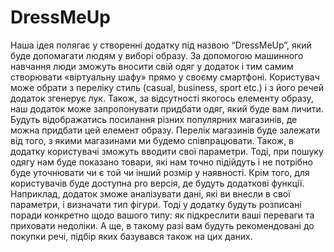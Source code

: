 # DressMeUp
Наша ідея полягає у створенні додатку під назвою “DressMeUp”, який буде допомагати людям у виборі образу. За допомогою машинного навчання люди зможуть вносити свій одяг у додаток і тим самим створювати «віртуальну шафу» прямо у своєму смартфоні. Користувач може обрати з переліку стиль (casual, business, sport etc.) і з його речей додаток згенерує лук. Також, за відсутності якогось елементу образу, наш додаток може запропонувати придбати одяг, який буде вам личити. Будуть відображатись посилання різних популярних магазинів, де можна придбати цей елемент образу. Перелік магазинів буде залежати від того, з якими магазинами ми будемо співпрацювати. Також, в додатку користувачі зможуть вводити свої параметри. Тоді, при пошуку одягу нам буде показано товари, які нам точно підійдуть і не потрібно буде уточнювати чи є той чи інший розмір у наявності. Крім того, для користувачів буде доступна pro версія, де будуть додаткові функції. Наприклад, додаток зможе аналізувати дані, які ви внесли в свої параметри, і визначати тип фігури. Тоді у додатку будуть розписані поради конкретно щодо вашого типу: як підкреслити ваші переваги та приховати недоліки. А ще, в такому разі вам будуть рекомендовані до покупки речі, підбір яких базувався також на цих даних.

